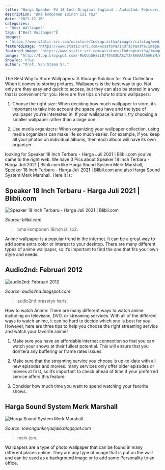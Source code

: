 ```yaml
---
title: "Harga Speaker Pd 18 Inch Original England : Audio2nd: Februari 2012"
description: "Bma komponen 18inch isi rp2"
date: "2021-12-16"
categories:
- "Best Wallpaper"
tags: ["Best Wallpaper"]
images:
- "https://www.static-src.com/wcsstore/Indraprastha/images/catalog/medium/78/MTA-10323221/bma_speaker_komponen_18_inch_bma_18100h_speaker_component_18-_18inch_1_set_isi_2_pcs_full01_qmj2onwc.jpg"
featuredImage: "https://www.static-src.com/wcsstore/Indraprastha/images/catalog/medium/78/MTA-10323221/bma_speaker_komponen_18_inch_bma_18100h_speaker_component_18-_18inch_1_set_isi_2_pcs_full01_qmj2onwc.jpg"
featured_image: "https://www.static-src.com/wcsstore/Indraprastha/images/catalog/medium/78/MTA-10323221/bma_speaker_komponen_18_inch_bma_18100h_speaker_component_18-_18inch_1_set_isi_2_pcs_full01_qmj2onwc.jpg"
image: "http://4.bp.blogspot.com/-MwOUpGH8iLU/T0hASUAEzTI/AAAAAAAANiM/qzwDoCN-X7s/s1600/IMG_0321.jpg"
ShowToc: true
author: "Prof. Van Stamm Sr."
---
```



The Best Way to Store Wallpapers: A Storage Solution for Your Collection
When it comes to storing pictures, Wallpapers is the best way to go. Not only are they easy and quick to access, but they can also be stored in a way that is convenient for you. Here are five tips on how to store wallpapers:
1) Choose the right size: When deciding how much wallpaper to store, it’s important to take into account the space you have and the type of wallpaper you’re interested in. If your wallspace is small, try choosing a smaller wallpaper rather than a large one.

2) Use media organizers: When organizing your wallpaper collection, using media organizers can make life so much easier. For example, if you keep all your photos on individual albums, then each album will have its own organizer.

	

		
looking for Speaker 18 Inch Terbaru - Harga Juli 2021 | Blibli.com you've came to the right web. We have 3 Pics about Speaker 18 Inch Terbaru - Harga Juli 2021 | Blibli.com like Harga Sound System Merk Marshall, Speaker 18 Inch Terbaru - Harga Juli 2021 | Blibli.com and also Harga Sound System Merk Marshall. Here it is:
		
    
## Speaker 18 Inch Terbaru - Harga Juli 2021 | Blibli.com

<img loading=lazy src="https://www.static-src.com/wcsstore/Indraprastha/images/catalog/medium/78/MTA-10323221/bma_speaker_komponen_18_inch_bma_18100h_speaker_component_18-_18inch_1_set_isi_2_pcs_full01_qmj2onwc.jpg" onerror="this.onerror=null;this.src='https://tse1.mm.bing.net/th?id=OIP.xTVjmtdypeNJ-t-8THA0TQAAAA&amp;pid=15.1';" alt="Speaker 18 Inch Terbaru - Harga Juli 2021 | Blibli.com">

_Source: blibli.com_

>bma komponen 18inch isi rp2. 

	

Anime wallpaper is a popular trend in the internet. It can be a great way to add some extra color or interest to your desktop. There are many different types of anime wallpaper, so it’s important to find the one that fits your own style and needs.

    
## Audio2nd: Februari 2012

<img loading=lazy src="http://4.bp.blogspot.com/-MwOUpGH8iLU/T0hASUAEzTI/AAAAAAAANiM/qzwDoCN-X7s/s1600/IMG_0321.jpg" onerror="this.onerror=null;this.src='https://tse1.mm.bing.net/th?id=OIP.k8vOQQnN3A2GJ9iwQoNBpAHaE7&amp;pid=15.1';" alt="audio2nd: Februari 2012">

_Source: audio2nd.blogspot.com_

>audio2nd prasetyo haris. 

	

How to watch Anime: There are many different ways to watch anime including on television, DVD, or streaming services.
With all of the different ways to watch anime, it can be hard to decide which one is best for you. However, here are three tips to help you choose the right streaming service and watch your favorite anime!
1. Make sure you have an affordable internet connection so that you can watch your shows at their fullest potential. This will ensure that you don’tera any buffering or frame rates issues.

2. Make sure that the streaming service you choose is up-to-date with all new episodes and movies. many services only offer older episodes or movies at first, so it’s important to check ahead of time if your preferred service offers this feature.

3. Consider how much time you want to spend watching your favorite shows.

    
## Harga Sound System Merk Marshall

<img loading=lazy src="https://s1.bukalapak.com/img/1659795092/w-1000/jual_s.jpg" onerror="this.onerror=null;this.src='https://tse3.mm.bing.net/th?id=OIP.QpNjOBtuq93xEhie4XdZFwHaFj&amp;pid=15.1';" alt="Harga Sound System Merk Marshall">

_Source: lowongankerjaajaib.blogspot.com_

>merk jcm. 

	



Wallpapers are a type of photo wallpaper that can be found in many different places online. They are any type of image that is put on the wall and can be used as a background image or to add some Personality to an office.

